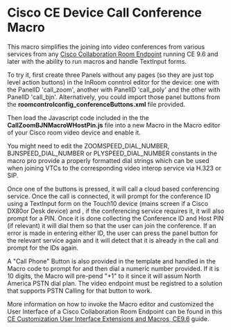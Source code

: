 # Cisco CE Device Call Conference Macro

This macro simplifies the joining into video conferences from various services from any [Cisco Collaboration Room Endpoint](https://www.cisco.com/c/en/us/products/collaboration-endpoints/collaboration-room-endpoints/index.html) running CE 9.6 and later with the ability to run macros and handle TextInput forms. 

To try it, first create three Panels without any pages (so they are just top level action buttons) in the InRoom conntrol editor for the device: one with the PanelID 'call_zoom', another with PanelID 'call_poly' and the other with PanelID 'call_bjn'. Alternatively, you could import those panel buttons from the **roomcontrolconfig_conferenceButtons.xml** file provided.

Then load the Javascript code included in the the **CallZoomBJNMacroWHostPin.js** file into a new Macro in the Macro editor of your Cisco room video device and enable it. 

You might need to edit the ZOOMSPEED_DIAL_NUMBER, BJNSPEED_DIAL_NUMBER or PLYSPEED_DIAL_NUMBER constants in the macro pro provide a properly formatted dial strings which can be used when joining VTCs to the corresponding video interop service via H.323 or SIP.  

Once one of the buttons is pressed, it will call a cloud based conferencing service. Once the call is connected, it will prompt for the conference ID using a TextInput form on the Touch10 device (mains screen if a Cisco DX80or Desk device) and , if the conferencing service requires it, it will also prompt for a PIN. Once it is done collecting the Conference ID and Host PIN (if relevant) it will dial them so that the user can join the conference. If an error is made in entering either ID, the user can press the panel button for the relevant service again and it will detect that it is already in the call and prompt for the IDs again. 

A "Call Phone" Button is also provided in the template and handled in the Macro code to prompt for and then dial a numeric number provided. If it is 10 digits, the Macro will pre-pend "+1" to it since it will assum North America PSTN dial plan. The video endpoint must be registred to a solution that supports PSTN Calling for that button to work. 

More information on how to invoke the Macro editor and customized the User Interface of a Cisco Collaboration Room Endpoint can be found in this [CE Customization User Interface Extensions and Macros, CE9.6](https://www.cisco.com/c/dam/en/us/td/docs/telepresence/endpoint/ce96/sx-mx-dx-room-kit-customization-guide-ce96.pdf) guide. 

